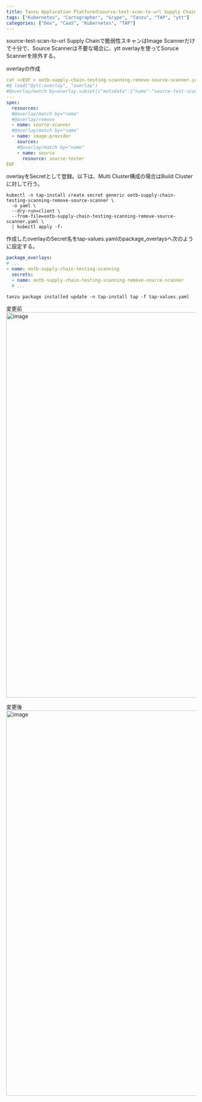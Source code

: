 ```yaml
---
title: Tanzu Application Platformのsource-test-scan-to-url Supply ChainでSorurce Scannerを除外するメモ
tags: ["Kubernetes", "Cartographer", "Grype", "Tanzu", "TAP", "ytt"]
categories: ["Dev", "CaaS", "Kubernetes", "TAP"]
---
```


source-test-scan-to-url Supply Chainで脆弱性スキャンはImage Scannerだけで十分で、Source Scannerは不要な場合に、ytt overlayを使ってSoruce Scannerを除外する。

overlayの作成

```yaml
cat <<EOF > ootb-supply-chain-testing-scanning-remove-source-scanner.yaml
#@ load("@ytt:overlay", "overlay")
#@overlay/match by=overlay.subset({"metadata":{"name":"source-test-scan-to-url"}, "kind": "ClusterSupplyChain"})
---
spec:
  resources:
  #@overlay/match by="name"
  #@overlay/remove
  - name: source-scanner
  #@overlay/match by="name"
  - name: image-provider
    sources:
    #@overlay/match by="name"
    - name: source
      resource: source-tester
EOF
```

overlayをSecretとして登録。以下は、Multi Cluster構成の場合はBuild Clusterに対して行う。

```
kubectl -n tap-install create secret generic ootb-supply-chain-testing-scanning-remove-source-scanner \
  -o yaml \
  --dry-run=client \
  --from-file=ootb-supply-chain-testing-scanning-remove-source-scanner.yaml \
  | kubectl apply -f-
```


作成したoverlayのSecret名をtap-values.yamlのpackage_overlaysへ次のように設定する。

```yaml
package_overlays:
# ...
- name: ootb-supply-chain-testing-scanning
  secrets:
  - name: ootb-supply-chain-testing-scanning-remove-source-scanner 
  # ...
```

```
tanzu package installed update -n tap-install tap -f tap-values.yaml
```

変更前
<img width="1024" alt="image" src="https://user-images.githubusercontent.com/106908/207999730-2e762569-1ad4-442d-aa9d-48393f342c8d.png">

変更後
<img width="1024" alt="image" src="https://user-images.githubusercontent.com/106908/207999730-2e762569-1ad4-442d-aa9d-48393f342c8d.png">
